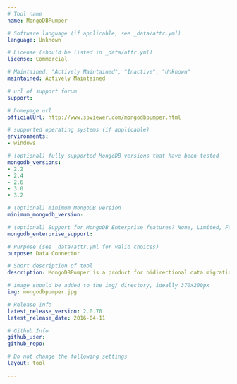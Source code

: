 ```yaml
---
# Tool name
name: MongoDBPumper

# Software language (if applicable, see _data/attr.yml)
language: Unknown

# License (should be listed in _data/attr.yml)
license: Commercial

# Maintained: "Actively Maintained", "Inactive", "Unknown"
maintained: Actively Maintained

# url of support forum
support: 

# homepage url
officialUrl: http://www.spviewer.com/mongodbpumper.html

# supported operating systems (if applicable)
environments:
- windows

# (optional) fully supported MongoDB versions that have been tested
mongodb_versions:
- 2.2
- 2.4
- 2.6
- 3.0
- 3.2

# (optional) minimum MongoDB version
minimum_mongodb_version:

# (optional) Support for MongoDB Enterprise features? None, Limited, Full
mongodb_enterprise_support: 

# Purpose (see _data/attr.yml for valid choices)
purpose: Data Connector

# Short description of tool
description: MongoDBPumper is a product for bidirectional data migration between Oracle and MongoDB databases.

# image should be added to the img/ directory, ideally 370x200px
img: mongodbpumper.jpg

# Release Info
latest_release_version: 2.0.70
latest_release_date: 2016-04-11

# Github Info
github_user: 
github_repo: 

# Do not change the following settings
layout: tool

---
```


